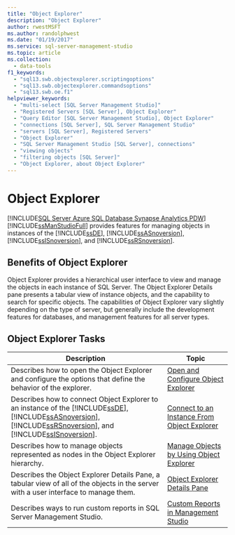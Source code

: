 ```yaml
---
title: "Object Explorer"
description: "Object Explorer"
author: rwestMSFT
ms.author: randolphwest
ms.date: "01/19/2017"
ms.service: sql-server-management-studio
ms.topic: article
ms.collection:
  - data-tools
f1_keywords:
  - "sql13.swb.objectexplorer.scriptingoptions"
  - "sql13.swb.objectexplorer.commandsoptions"
  - "sql13.swb.oe.f1"
helpviewer_keywords:
  - "multi-select [SQL Server Management Studio]"
  - "Registered Servers [SQL Server], Object Explorer"
  - "Query Editor [SQL Server Management Studio], Object Explorer"
  - "connections [SQL Server], SQL Server Management Studio"
  - "servers [SQL Server], Registered Servers"
  - "Object Explorer"
  - "SQL Server Management Studio [SQL Server], connections"
  - "viewing objects"
  - "filtering objects [SQL Server]"
  - "Object Explorer, about Object Explorer"
---
```


# Object Explorer

[!INCLUDE[SQL Server Azure SQL Database Synapse Analytics PDW](../includes/applies-to-version/sql-asdb-asdbmi-asa-pdw.md)]
[!INCLUDE[ssManStudioFull](../includes/ssmanstudiofull-md.md)] provides features for managing objects in instances of the [!INCLUDE[ssDE](../includes/ssde-md.md)], [!INCLUDE[ssASnoversion](../includes/ssasnoversion-md.md)], [!INCLUDE[ssISnoversion](../includes/ssisnoversion-md.md)], and [!INCLUDE[ssRSnoversion](../includes/ssrsnoversion-md.md)].  
  
## Benefits of Object Explorer  
Object Explorer provides a hierarchical user interface to view and manage the objects in each instance of SQL Server. The Object Explorer Details pane presents a tabular view of instance objects, and the capability to search for specific objects. The capabilities of Object Explorer vary slightly depending on the type of server, but generally include the development features for databases, and management features for all server types.  
  
## Object Explorer Tasks  
  
|Description|Topic|  
|---------------|---------|  
|Describes how to open the Object Explorer and configure the options that define the behavior of the explorer.|[Open and Configure Object Explorer](open-and-configure-object-explorer.md)|  
|Describes how to connect Object Explorer to an instance of the [!INCLUDE[ssDE](../includes/ssde-md.md)], [!INCLUDE[ssASnoversion](../includes/ssasnoversion-md.md)], [!INCLUDE[ssRSnoversion](../includes/ssrsnoversion-md.md)], and [!INCLUDE[ssISnoversion](../includes/ssisnoversion-md.md)].|[Connect to an Instance From Object Explorer](connect-to-an-instance-from-object-explorer.md)|  
|Describes how to manage objects represented as nodes in the Object Explorer hierarchy.|[Manage Objects by Using Object Explorer](manage-objects-by-using-object-explorer.md)|  
|Describes the Object Explorer Details Pane, a tabular view of all of the objects in the server with a user interface to manage them.|[Object Explorer Details Pane](object-explorer-details-pane.md)|  
|Describes ways to run custom reports in SQL Server Management Studio.|[Custom Reports in Management Studio](custom-reports-in-management-studio.md)|
